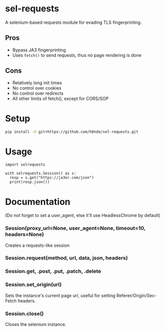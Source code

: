 # sel-requests
A selenium-based requests module for evading TLS fingerprinting.

## Pros
- Bypass JA3 fingerprinting
- Uses `fetch()` to send requests, thus no page rendering is done

## Cons
- Relatively long init times
- No control over cookies
- No control over redirects
- All other limits of fetch(), except for CORS/SOP

# Setup
```bash
pip install -U git+https://github.com/h0nde/sel-requests.git
```

# Usage
```python3
import selrequests

with selrequests.Session() as s:
  resp = s.get("https://ja3er.com/json")
  print(resp.json())
```

# Documentation

(Do not forget to set a user_agent, else it'll use HeadlessChrome by default)
### Session(proxy_url=None, user_agent=None, timeout=10, headers=None)
Creates a requests-like session

### Session.request(method, url, data, json, headers)

### Session.get, .post, .put, .patch, .delete

### Session.set_origin(url)
Sets the instance's current page url, useful for setting Referer/Origin/Sec-Fetch headers.

### Session.close()
Closes the selenium instance.
